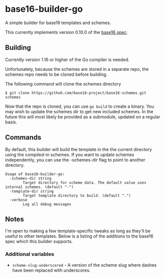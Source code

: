 # base16-builder-go

A simple builder for base16 templates and schemes.

This currently implements version 0.10.0 of the
[base16 spec](https://github.com/base16-project/base16).

## Building

Currently version 1.16 or higher of the Go compiler is needed.

Unfortunately, because the schemes are stored in a separate repo, the schemes
repo needs to be cloned before building.

The following command will clone the schemes directory

```
$ git clone https://github.com/base16-project/base16-schemes.git schemes
```

Now that the repo is cloned, you can use `go build` to create a binary. You may
wish to update the schemes dir to get new included schemes. In the future this
will most likely be provided as a submodule, updated on a regular basis.

## Commands

By default, this builder will build the template in the the current directory
using the compiled-in schemes. If you want to update schemes independently, you
can use the -schemes-dir flag to point to another directory.

```
Usage of base16-builder-go:
  -schemes-dir string
    	Target directory for scheme data. The default value uses internal schemes. (default "-")
  -template-dir string
    	Target template directory to build. (default ".")
  -verbose
    	Log all debug messages
```

## Notes

I'm open to making a few template-specific tweaks as long as they'll be useful
to other templates. Below is a listing of the additions to the base16 spec which
this builder supports.

### Additional variables

* `scheme-slug-underscored` - A version of the scheme slug where dashes have
  been replaced with underscores.
